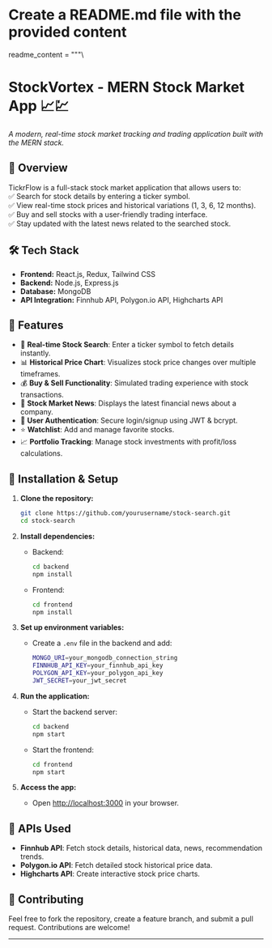 # Create a README.md file with the provided content

readme_content = """\
# **StockVortex - MERN Stock Market App** 📈💹  
*A modern, real-time stock market tracking and trading application built with the MERN stack.*

## 🚀 Overview  
TickrFlow is a full-stack stock market application that allows users to:  
✅ Search for stock details by entering a ticker symbol.  
✅ View real-time stock prices and historical variations (1, 3, 6, 12 months).  
✅ Buy and sell stocks with a user-friendly trading interface.  
✅ Stay updated with the latest news related to the searched stock.  

## 🛠 Tech Stack  
- **Frontend:** React.js, Redux, Tailwind CSS  
- **Backend:** Node.js, Express.js  
- **Database:** MongoDB  
- **API Integration:** Finnhub API, Polygon.io API, Highcharts API  

## 🎯 Features  
- 🔎 **Real-time Stock Search**: Enter a ticker symbol to fetch details instantly.  
- 📊 **Historical Price Chart**: Visualizes stock price changes over multiple timeframes.  
- 💰 **Buy & Sell Functionality**: Simulated trading experience with stock transactions.  
- 📰 **Stock Market News**: Displays the latest financial news about a company.  
- 🔐 **User Authentication**: Secure login/signup using JWT & bcrypt.  
- ⭐ **Watchlist**: Add and manage favorite stocks.  
- 📈 **Portfolio Tracking**: Manage stock investments with profit/loss calculations.  

 

## 📂 Installation & Setup  
1. **Clone the repository:**  
   ```sh
   git clone https://github.com/yourusername/stock-search.git
   cd stock-search
   ```

2. **Install dependencies:**  
   - Backend:  
     ```sh
     cd backend
     npm install
     ```
   - Frontend:  
     ```sh
     cd frontend
     npm install
     ```

3. **Set up environment variables:**  
   - Create a `.env` file in the backend and add:  
     ```sh
     MONGO_URI=your_mongodb_connection_string
     FINNHUB_API_KEY=your_finnhub_api_key
     POLYGON_API_KEY=your_polygon_api_key
     JWT_SECRET=your_jwt_secret
     ```

4. **Run the application:**  
   - Start the backend server:  
     ```sh
     cd backend
     npm start
     ```
   - Start the frontend:  
     ```sh
     cd frontend
     npm start
     ```

5. **Access the app:**  
   - Open [http://localhost:3000](http://localhost:3000) in your browser.

## 🔗 APIs Used  
- **Finnhub API**: Fetch stock details, historical data, news, recommendation trends.  
- **Polygon.io API**: Fetch detailed stock historical price data.  
- **Highcharts API**: Create interactive stock price charts.  

## 📌 Contributing  
Feel free to fork the repository, create a feature branch, and submit a pull request. Contributions are welcome!

---